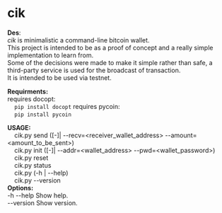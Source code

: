 cik
===
**Des**:  
*cik* is minimalistic a command-line bitcoin wallet.  
This project is intended to be as a proof of concept and a really simple implementation to learn from.  
Some of the decisions were made to make it simple rather than safe, a third-party service is used for the broadcast of transaction.  
It is intended to be used via testnet.


**Requirments:**  
requires docopt:  
&nbsp;&nbsp;&nbsp;&nbsp;```pip install docopt```
requires pycoin:  
&nbsp;&nbsp;&nbsp;&nbsp;```pip install pycoin```



**USAGE:**  
&nbsp;&nbsp;&nbsp;&nbsp;cik.py send ([-]| --recv=<receiver_wallet_address> --amount=<amount_to_be_sent>)  
&nbsp;&nbsp;&nbsp;&nbsp;cik.py init ([-]| --addr=<wallet_address> --pwd=<wallet_password>)  
&nbsp;&nbsp;&nbsp;&nbsp;cik.py reset  
&nbsp;&nbsp;&nbsp;&nbsp;cik.py status  
&nbsp;&nbsp;&nbsp;&nbsp;cik.py (-h | --help)  
&nbsp;&nbsp;&nbsp;&nbsp;cik.py --version  
**Options:**  
  -h --help     Show help.  
  --version     Show version.  